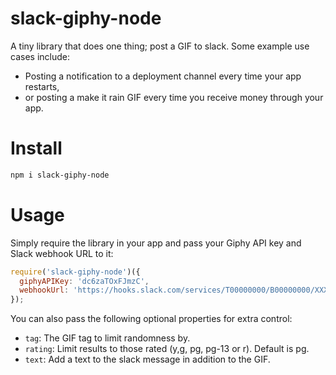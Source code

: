 # slack-giphy-node

A tiny library that does one thing; post a GIF to slack. Some example use cases include: 
- Posting a notification to a deployment channel every time your app restarts, 
- or posting a make it rain GIF every time you receive money through your app.

# Install

```bash
npm i slack-giphy-node
```

# Usage

Simply require the library in your app and pass your Giphy API key and Slack webhook URL to it:
```js
require('slack-giphy-node')({
  giphyAPIKey: 'dc6zaTOxFJmzC',
  webhookUrl: 'https://hooks.slack.com/services/T00000000/B00000000/XXXXXXXXXXXXXXXXXXXXXXXX'
});
```
You can also pass the following optional properties for extra control:

- `tag`: The GIF tag to limit randomness by.
- `rating`: Limit results to those rated (y,g, pg, pg-13 or r). Default is pg.
- `text`: Add a text to the slack message in addition to the GIF.
